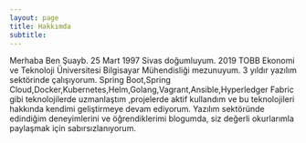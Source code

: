 ```yaml
---
layout: page
title: Hakkımda
subtitle:
---
```


Merhaba Ben Şuayb.
25 Mart 1997 Sivas doğumluyum.
2019 TOBB Ekonomi ve Teknoloji Üniversitesi Bilgisayar Mühendisliği mezunuyum.
3 yıldır yazılım sektörinde çalışıyorum.
Spring Boot,Spring Cloud,Docker,Kubernetes,Helm,Golang,Vagrant,Ansible,Hyperledger Fabric gibi teknolojilerde uzmanlaştım ,projelerde aktif kullandım ve bu teknolojileri hakkında kendimi geliştirmeye devam ediyorum.
Yazılım sektöründe edindiğim deneyimlerini ve öğrendiklerimi blogumda, siz değerli okurlarımla paylaşmak için sabırsızlanıyorum.
